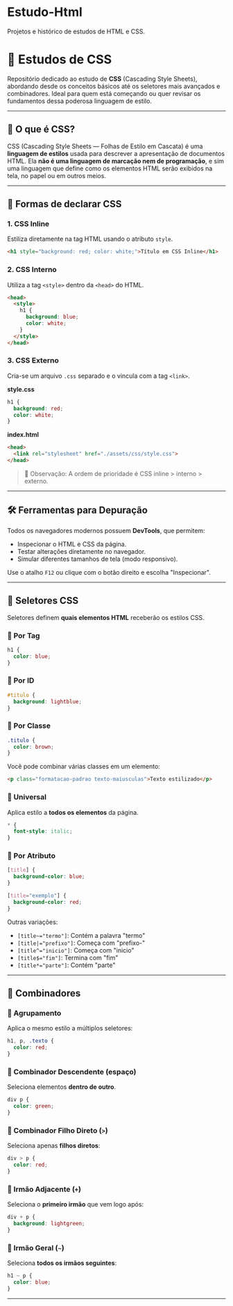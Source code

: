 # Estudo-Html
Projetos e histórico de estudos de HTML e CSS.

# 📘 Estudos de CSS

Repositório dedicado ao estudo de **CSS** (Cascading Style Sheets), abordando desde os conceitos básicos até os seletores mais avançados e combinadores. Ideal para quem está começando ou quer revisar os fundamentos dessa poderosa linguagem de estilo.

---

## 📌 O que é CSS?

CSS (Cascading Style Sheets — Folhas de Estilo em Cascata) é uma **linguagem de estilos** usada para descrever a apresentação de documentos HTML. Ela **não é uma linguagem de marcação nem de programação**, e sim uma linguagem que define como os elementos HTML serão exibidos na tela, no papel ou em outros meios.

---

## 🎨 Formas de declarar CSS

### 1. CSS Inline
Estiliza diretamente na tag HTML usando o atributo `style`.

```html
<h1 style="background: red; color: white;">Título em CSS Inline</h1>
```

### 2. CSS Interno
Utiliza a tag `<style>` dentro da `<head>` do HTML.

```html
<head>
  <style>
    h1 {
      background: blue;
      color: white;
    }
  </style>
</head>
```

### 3. CSS Externo
Cria-se um arquivo `.css` separado e o vincula com a tag `<link>`.

**style.css**
```css
h1 {
  background: red;
  color: white;
}
```

**index.html**
```html
<head>
  <link rel="stylesheet" href="./assets/css/style.css">
</head>
```

> 📌 Observação: A ordem de prioridade é CSS inline > interno > externo.

---

## 🛠️ Ferramentas para Depuração

Todos os navegadores modernos possuem **DevTools**, que permitem:

- Inspecionar o HTML e CSS da página.
- Testar alterações diretamente no navegador.
- Simular diferentes tamanhos de tela (modo responsivo).

Use o atalho `F12` ou clique com o botão direito e escolha "Inspecionar".

---

## 🎯 Seletores CSS

Seletores definem **quais elementos HTML** receberão os estilos CSS.

### 🔹 Por Tag
```css
h1 {
  color: blue;
}
```

### 🔹 Por ID
```css
#titulo {
  background: lightblue;
}
```

### 🔹 Por Classe
```css
.titulo {
  color: brown;
}
```

Você pode combinar várias classes em um elemento:

```html
<p class="formatacao-padrao texto-maiusculas">Texto estilizado</p>
```

### 🔹 Universal
Aplica estilo a **todos os elementos** da página.

```css
* {
  font-style: italic;
}
```

### 🔹 Por Atributo
```css
[title] {
  background-color: blue;
}

[title="exemplo"] {
  background-color: red;
}
```

Outras variações:
- `[title~="termo"]`: Contém a palavra "termo"
- `[title|="prefixo"]`: Começa com "prefixo-"
- `[title^="inicio"]`: Começa com "inicio"
- `[title$="fim"]`: Termina com "fim"
- `[title*="parte"]`: Contém "parte"

---

## 🧩 Combinadores

### 🔹 Agrupamento
Aplica o mesmo estilo a múltiplos seletores:

```css
h1, p, .texto {
  color: red;
}
```

### 🔹 Combinador Descendente (espaço)
Seleciona elementos **dentro de outro**.

```css
div p {
  color: green;
}
```

### 🔹 Combinador Filho Direto (`>`)
Seleciona apenas **filhos diretos**:

```css
div > p {
  color: red;
}
```

### 🔹 Irmão Adjacente (`+`)
Seleciona o **primeiro irmão** que vem logo após:

```css
div + p {
  background: lightgreen;
}
```

### 🔹 Irmão Geral (`~`)
Seleciona **todos os irmãos seguintes**:

```css
h1 ~ p {
  color: blue;
}
```

---
